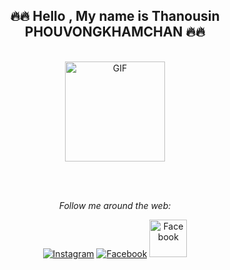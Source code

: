 <div align="center">
  
  ## 🔥🔥 Hello , My name is Thanousin PHOUVONGKHAMCHAN 🔥🔥 </h4>
  
  <br/>
  
  <img align="center" alt="GIF" height="160px" src="https://media.giphy.com/media/du3J3cXyzhj75IOgvA/giphy.gif" />
  
  <br/><br/>

<i>Follow me around the web:</i><br>

<a href="https://www.instagram.com/sin_pp555/" target="_blank"><img src="https://img.shields.io/badge/Instagram-%23E4405F.svg?&style=flat-square&logo=instagram&logoColor=white" alt="Instagram"></a>
<a href="https://www.facebook.com/thanusin.pouvongkhamchan/" target="_blank"><img src="https://img.shields.io/badge/Facebook-%231877F2.svg?&style=flat-square&logo=facebook&logoColor=white" alt="Facebook"></a>
<a href="https://www.facebook.com/thanusin.pouvongkhamchan/" target="_blank"><img width="60" src="https://img-premium.flaticon.com/png/512/725/725289.png?token=exp=1623256417~hmac=87a4dfec9e34d99f30e0e1320da84260" alt="Facebook"></a>

</div>

